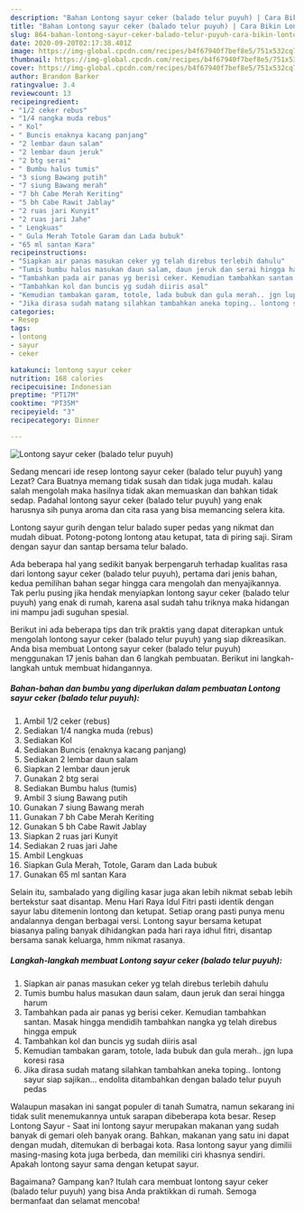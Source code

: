 ```yaml
---
description: "Bahan Lontong sayur ceker (balado telur puyuh) | Cara Bikin Lontong sayur ceker (balado telur puyuh) Yang Sempurna"
title: "Bahan Lontong sayur ceker (balado telur puyuh) | Cara Bikin Lontong sayur ceker (balado telur puyuh) Yang Sempurna"
slug: 864-bahan-lontong-sayur-ceker-balado-telur-puyuh-cara-bikin-lontong-sayur-ceker-balado-telur-puyuh-yang-sempurna
date: 2020-09-20T02:17:38.401Z
image: https://img-global.cpcdn.com/recipes/b4f67940f7bef8e5/751x532cq70/lontong-sayur-ceker-balado-telur-puyuh-foto-resep-utama.jpg
thumbnail: https://img-global.cpcdn.com/recipes/b4f67940f7bef8e5/751x532cq70/lontong-sayur-ceker-balado-telur-puyuh-foto-resep-utama.jpg
cover: https://img-global.cpcdn.com/recipes/b4f67940f7bef8e5/751x532cq70/lontong-sayur-ceker-balado-telur-puyuh-foto-resep-utama.jpg
author: Brandon Barker
ratingvalue: 3.4
reviewcount: 13
recipeingredient:
- "1/2 ceker rebus"
- "1/4 nangka muda rebus"
- " Kol"
- " Buncis enaknya kacang panjang"
- "2 lembar daun salam"
- "2 lembar daun jeruk"
- "2 btg serai"
- " Bumbu halus tumis"
- "3 siung Bawang putih"
- "7 siung Bawang merah"
- "7 bh Cabe Merah Keriting"
- "5 bh Cabe Rawit Jablay"
- "2 ruas jari Kunyit"
- "2 ruas jari Jahe"
- " Lengkuas"
- " Gula Merah Totole Garam dan Lada bubuk"
- "65 ml santan Kara"
recipeinstructions:
- "Siapkan air panas masukan ceker yg telah direbus terlebih dahulu"
- "Tumis bumbu halus masukan daun salam, daun jeruk dan serai hingga harum"
- "Tambahkan pada air panas yg berisi ceker. Kemudian tambahkan santan. Masak hingga mendidih tambahkan nangka yg telah direbus hingga empuk"
- "Tambahkan kol dan buncis yg sudah diiris asal"
- "Kemudian tambakan garam, totole, lada bubuk dan gula merah.. jgn lupa koresi rasa"
- "Jika dirasa sudah matang silahkan tambahkan aneka toping.. lontong sayur siap sajikan... endolita ditambahkan dengan balado telur puyuh pedas"
categories:
- Resep
tags:
- lontong
- sayur
- ceker

katakunci: lontong sayur ceker 
nutrition: 168 calories
recipecuisine: Indonesian
preptime: "PT17M"
cooktime: "PT35M"
recipeyield: "3"
recipecategory: Dinner

---
```



![Lontong sayur ceker (balado telur puyuh)](https://img-global.cpcdn.com/recipes/b4f67940f7bef8e5/751x532cq70/lontong-sayur-ceker-balado-telur-puyuh-foto-resep-utama.jpg)

Sedang mencari ide resep lontong sayur ceker (balado telur puyuh) yang Lezat? Cara Buatnya memang tidak susah dan tidak juga mudah. kalau salah mengolah maka hasilnya tidak akan memuaskan dan bahkan tidak sedap. Padahal lontong sayur ceker (balado telur puyuh) yang enak harusnya sih punya aroma dan cita rasa yang bisa memancing selera kita.

Lontong sayur gurih dengan telur balado super pedas yang nikmat dan mudah dibuat. Potong-potong lontong atau ketupat, tata di piring saji. Siram dengan sayur dan santap bersama telur balado.

Ada beberapa hal yang sedikit banyak berpengaruh terhadap kualitas rasa dari lontong sayur ceker (balado telur puyuh), pertama dari jenis bahan, kedua pemilihan bahan segar hingga cara mengolah dan menyajikannya. Tak perlu pusing jika hendak menyiapkan lontong sayur ceker (balado telur puyuh) yang enak di rumah, karena asal sudah tahu triknya maka hidangan ini mampu jadi suguhan spesial.


Berikut ini ada beberapa tips dan trik praktis yang dapat diterapkan untuk mengolah lontong sayur ceker (balado telur puyuh) yang siap dikreasikan. Anda bisa membuat Lontong sayur ceker (balado telur puyuh) menggunakan 17 jenis bahan dan 6 langkah pembuatan. Berikut ini langkah-langkah untuk membuat hidangannya.

<!--inarticleads1-->

##### Bahan-bahan dan bumbu yang diperlukan dalam pembuatan Lontong sayur ceker (balado telur puyuh):

1. Ambil 1/2 ceker (rebus)
1. Sediakan 1/4 nangka muda (rebus)
1. Sediakan  Kol
1. Sediakan  Buncis (enaknya kacang panjang)
1. Sediakan 2 lembar daun salam
1. Siapkan 2 lembar daun jeruk
1. Gunakan 2 btg serai
1. Sediakan  Bumbu halus (tumis)
1. Ambil 3 siung Bawang putih
1. Gunakan 7 siung Bawang merah
1. Gunakan 7 bh Cabe Merah Keriting
1. Gunakan 5 bh Cabe Rawit Jablay
1. Siapkan 2 ruas jari Kunyit
1. Sediakan 2 ruas jari Jahe
1. Ambil  Lengkuas
1. Siapkan  Gula Merah, Totole, Garam dan Lada bubuk
1. Gunakan 65 ml santan Kara


Selain itu, sambalado yang digiling kasar juga akan lebih nikmat sebab lebih bertekstur saat disantap. Menu Hari Raya Idul Fitri pasti identik dengan sayur labu ditemenin lontong dan ketupat. Setiap orang pasti punya menu andalannya dengan berbagai versi. Lontong sayur bersama ketupat biasanya paling banyak dihidangkan pada hari raya idhul fitri, disantap bersama sanak keluarga, hmm nikmat rasanya. 

<!--inarticleads2-->

##### Langkah-langkah membuat Lontong sayur ceker (balado telur puyuh):

1. Siapkan air panas masukan ceker yg telah direbus terlebih dahulu
1. Tumis bumbu halus masukan daun salam, daun jeruk dan serai hingga harum
1. Tambahkan pada air panas yg berisi ceker. Kemudian tambahkan santan. Masak hingga mendidih tambahkan nangka yg telah direbus hingga empuk
1. Tambahkan kol dan buncis yg sudah diiris asal
1. Kemudian tambakan garam, totole, lada bubuk dan gula merah.. jgn lupa koresi rasa
1. Jika dirasa sudah matang silahkan tambahkan aneka toping.. lontong sayur siap sajikan... endolita ditambahkan dengan balado telur puyuh pedas


Walaupun masakan ini sangat populer di tanah Sumatra, namun sekarang ini tidak sulit menemukannya untuk sarapan dibeberapa kota besar. Resep Lontong Sayur - Saat ini lontong sayur merupakan makanan yang sudah banyak di gemari oleh banyak orang. Bahkan, makanan yang satu ini dapat dengan mudah, ditemukan di berbagai kota. Rasa lontong sayur yang dimilii masing-masing kota juga berbeda, dan memiliki ciri khasnya sendiri. Apakah lontong sayur sama dengan ketupat sayur. 

Bagaimana? Gampang kan? Itulah cara membuat lontong sayur ceker (balado telur puyuh) yang bisa Anda praktikkan di rumah. Semoga bermanfaat dan selamat mencoba!
